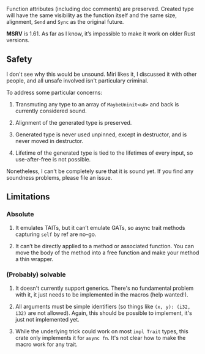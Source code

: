Function attributes (including doc comments) are preserved. Created type will have the same visibility as the function itself and the same size, alignment, `Send` and `Sync` as the original future.

**MSRV** is 1.61. As far as I know, it’s impossible to make it work on older Rust versions.

## Safety

I don't see why this would be unsound. Miri likes it, I discussed it with other people, and all unsafe involved isn't particulary criminal.

To address some particular concerns:

1. Transmuting any type to an array of `MaybeUninit<u8>` and back is currently considered sound.

2. Alignment of the generated type is preserved.

3. Generated type is never used unpinned, except in destructor, and is never moved in destructor.

4. Lifetime of the generated type is tied to the lifetimes of every input, so use-after-free is not possible.

Nonetheless, I can't be completely sure that it is sound yet. If you find any soundness problems, please file an issue.

## Limitations

### Absolute

1. It emulates TAITs, but it can’t emulate GATs, so async trait methods capturing `self` by ref are no-go.

2. It can’t be directly applied to a method or associated function. You can move the body of the method into a free function and make your method a thin wrapper.

### (Probably) solvable

1. It doesn't currently support generics. There's no fundamental problem with it, it just needs to be implemented in the macros (help wanted!).

2. All arguments must be simple identifiers (so things like `(x, y): (i32, i32)` are not allowed). Again, this should be possible to implement, it's just not implemented yet.

3. While the underlying trick could work on most `impl Trait` types, this crate only implements it for `async fn`. It's not clear how to make the macro work for any trait.

